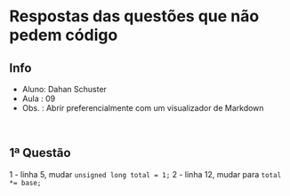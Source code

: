 # Respostas das questões que não pedem código

## Info

* Aluno: Dahan Schuster
* Aula : 09
* Obs. : Abrir preferencialmente com um visualizador de Markdown

&nbsp;

## 1ª Questão

1 - linha 5, mudar `unsigned long total = 1;`
2 - linha 12, mudar para `total *= base;`
